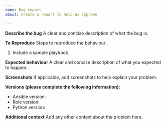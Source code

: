 ```yaml
---
name: Bug report
about: Create a report to help us improve

---
```


**Describe the bug**
A clear and concise description of what the bug is.

**To Reproduce**
Steps to reproduce the behaviour:
1. Include a sample playbook.

**Expected behaviour**
A clear and concise description of what you expected to happen.

**Screenshots**
If applicable, add screenshots to help explain your problem.

**Versions (please complete the following information):**
- Ansible version:
- Role version:
- Python version:

**Additional context**
Add any other context about the problem here.
